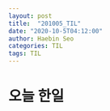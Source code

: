 ```yaml
---
layout: post
title:  "201005_TIL"
date: "2020-10-5T04:12:00"
author: Haebin Seo
categories: TIL
tags: TIL
---
```

# 오늘 한일
